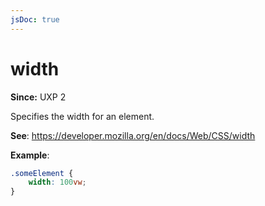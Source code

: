 ```yaml
---
jsDoc: true
---
```

# width

**Since:** UXP 2

Specifies the width for an element.

**See**: https://developer.mozilla.org/en/docs/Web/CSS/width

**Example**:

```css
.someElement {
    width: 100vw;
}
```
